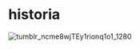 # historia


![tumblr_ncme8wjTEy1rionq1o1_1280](https://user-images.githubusercontent.com/53517068/209312977-52f168ba-7046-4744-b0dc-1959e8abe640.jpg)
